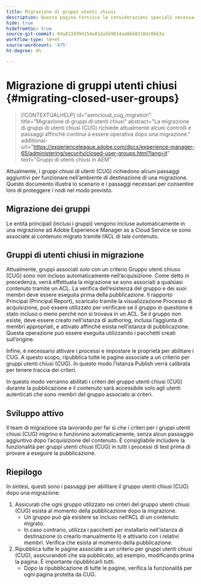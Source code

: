 ```yaml
---
title: Migrazione di gruppi utenti chiusi
description: Questa pagina fornisce le considerazioni speciali necessarie per abilitare i gruppi chiusi di utenti dopo la migrazione dei contenuti ad Adobe Experience Manager as a Cloud Service.
hide: true
hidefromtoc: true
source-git-commit: 9da813d39d154e81da5b9814aa86b8318dc0bb3a
workflow-type: tm+mt
source-wordcount: '475'
ht-degree: 8%

---
```


# Migrazione di gruppi utenti chiusi {#migrating-closed-user-groups}

>[!CONTEXTUALHELP]
>id="aemcloud_cug_migration"
>title="Migrazione di gruppi di utenti chiusi"
>abstract="La migrazione di gruppi di utenti chiusi (CUG) richiede attualmente alcuni controlli e passaggi affinché continui a essere operativa dopo una migrazione."
>additional-url="https://experienceleague.adobe.com/docs/experience-manager-65/administering/security/closed-user-groups.html?lang=it" text="Gruppi di utenti chiusi in AEM"

Attualmente, i gruppi chiusi di utenti (CUG) richiedono alcuni passaggi aggiuntivi per funzionare nell’ambiente di destinazione di una migrazione.  Questo documento illustra lo scenario e i passaggi necessari per consentire loro di proteggere i nodi nel modo previsto.

## Migrazione dei gruppi

Le entità principali (inclusi i gruppi) vengono incluse automaticamente in una migrazione ad Adobe Experience Manager as a Cloud Service se sono associate al contenuto migrato tramite l’ACL di tale contenuto.

## Gruppi di utenti chiusi in migrazione

Attualmente, gruppi associati *solo* con un criterio Gruppo utenti chiuso (CUG) sono *non* incluso automaticamente nell’acquisizione. Come detto in precedenza, verrà effettuata la migrazione se sono associati a qualsiasi contenuto tramite un ACL. La verifica dell’esistenza del gruppo e dei suoi membri deve essere eseguita prima della pubblicazione. Il rapporto Principal (Principal Report), scaricato tramite la visualizzazione Processo di acquisizione, può essere utilizzato per verificare se il gruppo in questione è stato incluso o meno perché non si trovava in un ACL. Se il gruppo non esiste, deve essere creato nell’istanza di authoring, inclusa l’aggiunta di membri appropriati, e attivato affinché esista nell’istanza di pubblicazione. Questa operazione può essere eseguita utilizzando i pacchetti creati sull’origine.

Infine, è necessario attivare i processi e impostare le proprietà per abilitare i CUG. A questo scopo, ripubblica tutte le pagine associate a un criterio per gruppi utenti chiusi (CUG). In questo modo l’istanza Publish verrà calibrata per tenere traccia dei criteri.

In questo modo verranno abilitati i criteri del gruppo utenti chiusi (CUG) durante la pubblicazione e il contenuto sarà accessibile solo agli utenti autenticati che sono membri del gruppo associato ai criteri.

## Sviluppo attivo

Il team di migrazione sta lavorando per far sì che i criteri per i gruppi utenti chiusi (CUG) migrino e funzionino automaticamente, senza alcun passaggio aggiuntivo dopo l’acquisizione del contenuto.
È consigliabile includere la funzionalità per gruppi utenti chiusi (CUG) in tutti i processi di test prima di provare a eseguire la pubblicazione.

## Riepilogo

In sintesi, questi sono i passaggi per abilitare il gruppo utenti chiusi (CUG) dopo una migrazione:

1. Assicurati che ogni gruppo utilizzato nei criteri del gruppo utenti chiusi (CUG) esista al momento della pubblicazione dopo la migrazione.
   - Un gruppo può già esistere se incluso nell’ACL di un contenuto migrato.
   - In caso contrario, utilizza i pacchetti per installarlo nell’istanza di destinazione (o crearlo manualmente lì) e attivarlo con i relativi membri. Verifica che esista al momento della pubblicazione.
1. Ripubblica tutte le pagine associate a un criterio per gruppi utenti chiusi (CUG), assicurandoti che sia pubblicato, ad esempio, modificando prima la pagina. È importante ripubblicarli tutti.
   - Dopo la ripubblicazione di tutte le pagine, verifica la funzionalità per ogni pagina protetta da CUG.

